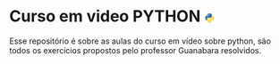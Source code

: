 # Curso em video PYTHON <img align="center" alt="Rafa-Python" height="20" width="20" src="https://raw.githubusercontent.com/devicons/devicon/master/icons/python/python-original.svg"> </div>

Esse repositório é sobre as aulas do curso em vídeo sobre python, são todos os exercícios propostos pelo professor Guanabara resolvidos. 

